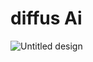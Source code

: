  # diffus Ai 

![Untitled design](https://github.com/user-attachments/assets/3c40f1c5-8d44-49c7-a6dc-51996622e16a)
